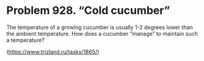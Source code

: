 # Problem 928. “Cold cucumber”

The temperature of a growing cucumber is usually 1-2 degrees lower than the ambient temperature. How does a cucumber “manage” to maintain such a temperature?

(https://www.trizland.ru/tasks/1865/)